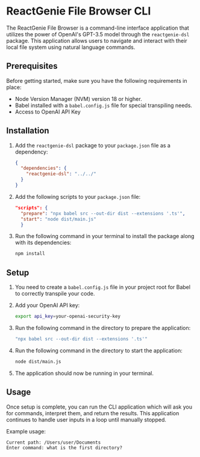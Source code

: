 # ReactGenie File Browser CLI

The ReactGenie File Browser is a command-line interface application that utilizes the power of OpenAI's GPT-3.5 model through the `reactgenie-dsl` package. This application
allows users to navigate and interact with their local file system using natural language commands.

## Prerequisites

Before getting started, make sure you have the following requirements in place:

- Node Version Manager (NVM) version 18 or higher.
- Babel installed with a `babel.config.js` file for special transpiling needs.
- Access to OpenAI API Key

## Installation

1. Add the `reactgenie-dsl` package to your `package.json` file as a dependency:

    ```json
    {
      "dependencies": {
        "reactgenie-dsl": "../../"
      }
    }
    ```
   
2. Add the following scripts to your `package.json` file:

    ```json
    "scripts": {
      "prepare": "npx babel src --out-dir dist --extensions '.ts'",
      "start": "node dist/main.js"
      }
    ```

2. Run the following command in your terminal to install the package along with its dependencies:

    ```bash
    npm install
    ```

## Setup

1. You need to create a `babel.config.js` file in your project root for Babel to correctly transpile your code.

2. Add your OpenAI API key:

    ```bash
    export api_key=your-openai-security-key
    ```
   
3. Run the following command in the directory to prepare the application:

    ```bash
   "npx babel src --out-dir dist --extensions '.ts'"
    ```
   
4. Run the following command in the directory to start the application:

    ```bash
    node dist/main.js
    ```
   
5. The application should now be running in your terminal.

## Usage

Once setup is complete, you can run the CLI application which will ask you for commands, interpret them, and return the results. This application continues to handle user inputs in a loop until manually stopped.

Example usage:

```shell
Current path: /Users/user/Documents
Enter command: what is the first directory?
